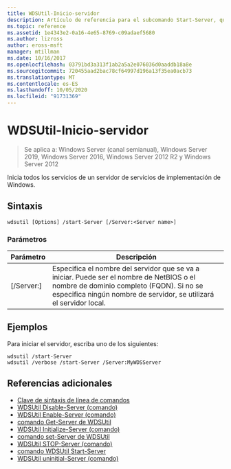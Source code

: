 ```yaml
---
title: WDSUtil-Inicio-servidor
description: Artículo de referencia para el subcomando Start-Server, que inicia todos los servicios de un servidor de servicios de implementación de Windows.
ms.topic: reference
ms.assetid: 1e4343e2-0a16-4e65-8769-c09adaef5680
ms.author: lizross
author: eross-msft
manager: mtillman
ms.date: 10/16/2017
ms.openlocfilehash: 03791bd3a313f1ab2a5a2e076036d0aaddb18a8e
ms.sourcegitcommit: 720455aad2bac78cf64997d196a13f35ea0acb73
ms.translationtype: MT
ms.contentlocale: es-ES
ms.lasthandoff: 10/05/2020
ms.locfileid: "91731369"
---
```

# <a name="wdsutil-start-server"></a>WDSUtil-Inicio-servidor

> Se aplica a: Windows Server (canal semianual), Windows Server 2019, Windows Server 2016, Windows Server 2012 R2 y Windows Server 2012

Inicia todos los servicios de un servidor de servicios de implementación de Windows.

## <a name="syntax"></a>Sintaxis
```
wdsutil [Options] /start-Server [/Server:<Server name>]
```
### <a name="parameters"></a>Parámetros
|Parámetro|Descripción|
|-------|--------|
|[/Server:<Server name>]|Especifica el nombre del servidor que se va a iniciar. Puede ser el nombre de NetBIOS o el nombre de dominio completo (FQDN). Si no se especifica ningún nombre de servidor, se utilizará el servidor local.|
## <a name="examples"></a>Ejemplos
Para iniciar el servidor, escriba uno de los siguientes:
```
wdsutil /start-Server
wdsutil /verbose /start-Server /Server:MyWDSServer
```
## <a name="additional-references"></a>Referencias adicionales
- [Clave de sintaxis de línea de comandos](command-line-syntax-key.md)
- [WDSUtil Disable-Server (comando)](wdsutil-disable-server.md)
- [WDSUtil Enable-Server (comando)](wdsutil-enable-server.md)
- [comando Get-Server de WDSUtil](wdsutil-get-server.md)
- [WDSUtil Initialize-Server (comando)](wdsutil-initialize-server.md)
- [comando set-Server de WDSUtil](wdsutil-set-server.md)
- [WDSUtil STOP-Server (comando)](wdsutil-stop-server.md)
- [comando WDSUtil Start-Server](wdsutil-start-server.md)
- [WDSUtil uninitial-Server (comando)](wdsutil-uninitialize-server.md)
